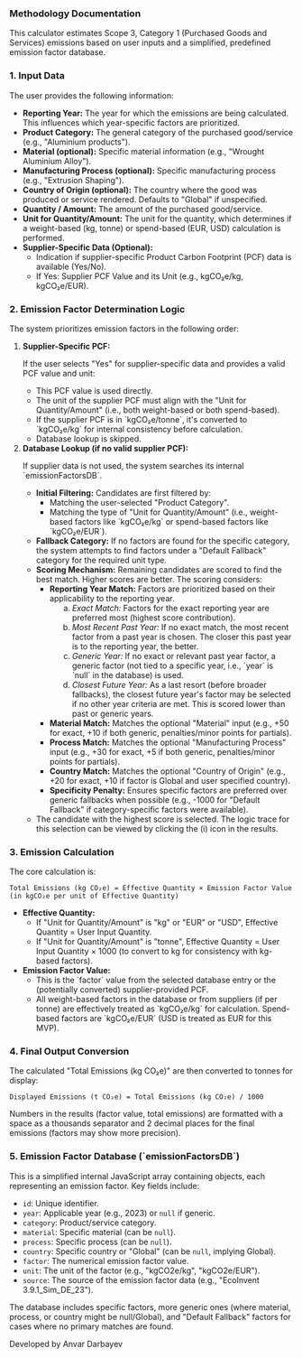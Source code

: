 <div id="documentationContent" class="tab-content hidden documentation-section">
                    <h3>Methodology Documentation</h3><p>This calculator estimates Scope 3, Category 1 (Purchased Goods and Services) emissions based on user inputs and a simplified, predefined emission factor database.</p><h3>1. Input Data</h3><p>The user provides the following information:</p><ul><li><strong>Reporting Year:</strong> The year for which the emissions are being calculated. This influences which year-specific factors are prioritized.</li><li><strong>Product Category:</strong> The general category of the purchased good/service (e.g., "Aluminium products").</li><li><strong>Material (optional):</strong> Specific material information (e.g., "Wrought Aluminium Alloy").</li><li><strong>Manufacturing Process (optional):</strong> Specific manufacturing process (e.g., "Extrusion Shaping").</li><li><strong>Country of Origin (optional):</strong> The country where the good was produced or service rendered. Defaults to "Global" if unspecified.</li><li><strong>Quantity / Amount:</strong> The amount of the purchased good/service.</li><li><strong>Unit for Quantity/Amount:</strong> The unit for the quantity, which determines if a weight-based (kg, tonne) or spend-based (EUR, USD) calculation is performed.</li><li><strong>Supplier-Specific Data (Optional):</strong><ul><li>Indication if supplier-specific Product Carbon Footprint (PCF) data is available (Yes/No).</li><li>If Yes: Supplier PCF Value and its Unit (e.g., kgCO₂e/kg, kgCO₂e/EUR).</li></ul></li></ul>
                    <h3>2. Emission Factor Determination Logic</h3>
                    <p>The system prioritizes emission factors in the following order:</p>
                    <ol>
                        <li><strong>Supplier-Specific PCF:</strong><p>If the user selects "Yes" for supplier-specific data and provides a valid PCF value and unit:</p><ul><li>This PCF value is used directly.</li><li>The unit of the supplier PCF must align with the "Unit for Quantity/Amount" (i.e., both weight-based or both spend-based).</li><li>If the supplier PCF is in `kgCO₂e/tonne`, it's converted to `kgCO₂e/kg` for internal consistency before calculation.</li><li>Database lookup is skipped.</li></ul></li>
                        <li><strong>Database Lookup (if no valid supplier PCF):</strong><p>If supplier data is not used, the system searches its internal `emissionFactorsDB`.</p>
                            <ul>
                                <li><strong>Initial Filtering:</strong> Candidates are first filtered by:<ul><li>Matching the user-selected "Product Category".</li><li>Matching the type of "Unit for Quantity/Amount" (i.e., weight-based factors like `kgCO₂e/kg` or spend-based factors like `kgCO₂e/EUR`).</li></ul></li>
                                <li><strong>Fallback Category:</strong> If no factors are found for the specific category, the system attempts to find factors under a "Default Fallback" category for the required unit type.</li>
                                <li><strong>Scoring Mechanism:</strong> Remaining candidates are scored to find the best match. Higher scores are better. The scoring considers:
                                    <ul>
                                        <li><strong>Reporting Year Match:</strong> Factors are prioritized based on their applicability to the reporting year.
                                            <ol style="list-style-type: lower-alpha; margin-left: 1rem;">
                                                <li><em>Exact Match:</em> Factors for the exact reporting year are preferred most (highest score contribution).</li>
                                                <li><em>Most Recent Past Year:</em> If no exact match, the most recent factor from a past year is chosen. The closer this past year is to the reporting year, the better.</li>
                                                <li><em>Generic Year:</em> If no exact or relevant past year factor, a generic factor (not tied to a specific year, i.e., `year` is `null` in the database) is used.</li>
                                                <li><em>Closest Future Year:</em> As a last resort (before broader fallbacks), the closest future year's factor may be selected if no other year criteria are met. This is scored lower than past or generic years.</li>
                                            </ol>
                                        </li>
                                        <li><strong>Material Match:</strong> Matches the optional "Material" input (e.g., +50 for exact, +10 if both generic, penalties/minor points for partials).</li>
                                        <li><strong>Process Match:</strong> Matches the optional "Manufacturing Process" input (e.g., +30 for exact, +5 if both generic, penalties/minor points for partials).</li>
                                        <li><strong>Country Match:</strong> Matches the optional "Country of Origin" (e.g., +20 for exact, +10 if factor is Global and user specified country).</li>
                                        <li><strong>Specificity Penalty:</strong> Ensures specific factors are preferred over generic fallbacks when possible (e.g., -1000 for "Default Fallback" if category-specific factors were available).</li>
                                    </ul>
                                </li>
                                <li>The candidate with the highest score is selected. The logic trace for this selection can be viewed by clicking the (i) icon in the results.</li>
                            </ul>
                        </li>
                    </ol>
                    <h3>3. Emission Calculation</h3><p>The core calculation is:</p><p><code>Total Emissions (kg CO₂e) = Effective Quantity × Emission Factor Value (in kgCO₂e per unit of Effective Quantity)</code></p><ul><li><strong>Effective Quantity:</strong><ul><li>If "Unit for Quantity/Amount" is "kg" or "EUR" or "USD", Effective Quantity = User Input Quantity.</li><li>If "Unit for Quantity/Amount" is "tonne", Effective Quantity = User Input Quantity × 1000 (to convert to kg for consistency with kg-based factors).</li></ul></li><li><strong>Emission Factor Value:</strong><ul><li>This is the `factor` value from the selected database entry or the (potentially converted) supplier-provided PCF.</li><li>All weight-based factors in the database or from suppliers (if per tonne) are effectively treated as `kgCO₂e/kg` for calculation. Spend-based factors are `kgCO₂e/EUR` (USD is treated as EUR for this MVP).</li></ul></li></ul><h3>4. Final Output Conversion</h3><p>The calculated "Total Emissions (kg CO₂e)" are then converted to tonnes for display:</p><p><code>Displayed Emissions (t CO₂e) = Total Emissions (kg CO₂e) / 1000</code></p><p>Numbers in the results (factor value, total emissions) are formatted with a space as a thousands separator and 2 decimal places for the final emissions (factors may show more precision).</p><h3>5. Emission Factor Database (`emissionFactorsDB`)</h3><p>This is a simplified internal JavaScript array containing objects, each representing an emission factor. Key fields include:</p><ul><li><code>id</code>: Unique identifier.</li><li><code>year</code>: Applicable year (e.g., 2023) or <code>null</code> if generic.</li><li><code>category</code>: Product/service category.</li><li><code>material</code>: Specific material (can be <code>null</code>).</li><li><code>process</code>: Specific process (can be <code>null</code>).</li><li><code>country</code>: Specific country or "Global" (can be <code>null</code>, implying Global).</li><li><code>factor</code>: The numerical emission factor value.</li><li><code>unit</code>: The unit of the factor (e.g., "kgCO2e/kg", "kgCO2e/EUR").</li><li><code>source</code>: The source of the emission factor data (e.g., "EcoInvent 3.9.1_Sim_DE_23").</li></ul><p>The database includes specific factors, more generic ones (where material, process, or country might be null/Global), and "Default Fallback" factors for cases where no primary matches are found.</p>
                </div> 
            </div> 
        </section>
        <footer class="footer"> Developed by Anvar Darbayev </footer>
    </div> 
